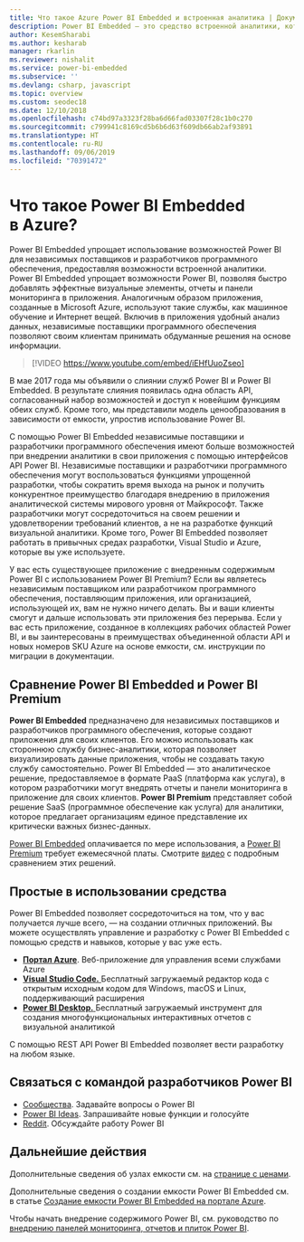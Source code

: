 ```yaml
---
title: Что такое Azure Power BI Embedded и встроенная аналитика | Документация Майкрософт
description: Power BI Embedded — это средство встроенной аналитики, которое упрощает использование возможностей Power BI для независимых поставщиков и разработчиков программного обеспечения, помогая им быстро добавлять привлекательные визуальные элементы, отчеты и панели мониторинга в свои приложения. Узнайте, как использовать программное обеспечение и средства встроенной аналитики, а также средств встроенной бизнес-аналитики с помощью Power BI Embedded.
author: KesemSharabi
ms.author: kesharab
manager: rkarlin
ms.reviewer: nishalit
ms.service: power-bi-embedded
ms.subservice: ''
ms.devlang: csharp, javascript
ms.topic: overview
ms.custom: seodec18
ms.date: 12/10/2018
ms.openlocfilehash: c74bd97a3323f28ba6d66fad03307f28c1b0c270
ms.sourcegitcommit: c799941c8169cd5b6b6d63f609db66ab2af93891
ms.translationtype: HT
ms.contentlocale: ru-RU
ms.lasthandoff: 09/06/2019
ms.locfileid: "70391472"
---
```

# <a name="what-is-power-bi-embedded-in-azure"></a>Что такое Power BI Embedded в Azure?

Power BI Embedded упрощает использование возможностей Power BI для независимых поставщиков и разработчиков программного обеспечения, предоставляя возможности встроенной аналитики. Power BI Embedded упрощает возможности Power BI, позволяя быстро добавлять эффектные визуальные элементы, отчеты и панели мониторинга в приложения. Аналогичным образом приложения, созданные в Microsoft Azure, используют такие службы, как машинное обучение и Интернет вещей. Включив в приложения удобный анализ данных, независимые поставщики программного обеспечения позволяют своим клиентам принимать обдуманные решения на основе информации.

> [!VIDEO https://www.youtube.com/embed/iEHfUuoZseo]

В мае 2017 года мы объявили о слиянии служб Power BI и Power BI Embedded. В результате слияния появилась одна область API, согласованный набор возможностей и доступ к новейшим функциям обеих служб. Кроме того, мы представили модель ценообразования в зависимости от емкости, упростив использование Power BI.

С помощью Power BI Embedded независимые поставщики и разработчики программного обеспечения имеют больше возможностей при внедрении аналитики в свои приложения с помощью интерфейсов API Power BI. Независимые поставщики и разработчики программного обеспечения могут воспользоваться функциями упрощенной разработки, чтобы сократить время выхода на рынок и получить конкурентное преимущество благодаря внедрению в приложения аналитической системы мирового уровня от Майкрософт. Также разработчики могут сосредоточиться на своем решении и удовлетворении требований клиентов, а не на разработке функций визуальной аналитики. Кроме того, Power BI Embedded позволяет работать в привычных средах разработки, Visual Studio и Azure, которые вы уже используете.

У вас есть существующее приложение с внедренным содержимым Power BI с использованием Power BI Premium? Если вы являетесь независимым поставщиком или разработчиком программного обеспечения, поставляющим приложения, или организацией, использующей их, вам не нужно ничего делать. Вы и ваши клиенты смогут и дальше использовать эти приложения без перерыва. Если у вас есть приложение, созданное в коллекциях рабочих областей Power BI, и вы заинтересованы в преимуществах объединенной области API и новых номеров SKU Azure на основе емкости, см. инструкции по миграции в документации.

## <a name="comparing-power-bi-embedded-with-power-bi-premium"></a>Сравнение Power BI Embedded и Power BI Premium

**Power BI Embedded** предназначено для независимых поставщиков и разработчиков программного обеспечения, которые создают приложения для своих клиентов. Его можно использовать как стороннюю службу бизнес-аналитики, которая позволяет визуализировать данные приложения, чтобы не создавать такую службу самостоятельно. Power BI Embedded — это аналитическое решение, предоставляемое в формате PaaS (платформа как услуга), в котором разработчики могут внедрять отчеты и панели мониторинга в приложение для своих клиентов. **Power BI Premium** представляет собой решение SaaS (программное обеспечение как услуга) для аналитики, которое предлагает организациям единое представление их критически важных бизнес-данных. 

[Power BI Embedded](https://azure.microsoft.com/pricing/details/power-bi-embedded/) оплачивается по мере использования, а [Power BI Premium](https://powerbi.microsoft.com/calculator/) требует ежемесячной платы. Смотрите [видео](https://www.youtube.com/watch?v=0y2oJikC6Xc&t=0s&list=PLv2BtOtLblH1dQPV49Ni12olDcUoW-GEl&index=3) с подробным сравнением этих решений.

## <a name="easy-to-use-tools"></a>Простые в использовании средства

Power BI Embedded позволяет сосредоточиться на том, что у вас получается лучше всего, — на создании отличных приложений. Вы можете осуществлять управление и разработку с Power BI Embedded с помощью средств и навыков, которые у вас уже есть.

* [**Портал Azure**](https://portal.azure.com/). Веб-приложение для управления всеми службами Azure
* [**Visual Studio Code.** ](https://code.visualstudio.com/docs) Бесплатный загружаемый редактор кода с открытым исходным кодом для Windows, macOS и Linux, поддерживающий расширения
* [**Power BI Desktop.** ](https://powerbi.microsoft.com/desktop/) Бесплатный загружаемый инструмент для создания многофункциональных интерактивных отчетов с визуальной аналитикой

С помощью REST API Power BI Embedded позволяет вести разработку на любом языке.

## <a name="engage-with-the-power-bi-engineering-team"></a>Связаться с командой разработчиков Power BI

* [Сообщества](https://community.powerbi.com/). Задавайте вопросы о Power BI
* [Power BI Ideas](https://ideas.powerbi.com). Запрашивайте новые функции и голосуйте
* [Reddit](https://www.reddit.com/r/PowerBI/). Обсуждайте работу Power BI

## <a name="next-steps"></a>Дальнейшие действия

Дополнительные сведения об узлах емкости см. на [странице с ценами](https://azure.microsoft.com/pricing/details/power-bi-embedded/).

Дополнительные сведения о создании емкости Power BI Embedded см. в статье [Создание емкости Power BI Embedded на портале Azure](azure-pbie-create-capacity.md).

Чтобы начать внедрение содержимого Power BI, см. руководство по [внедрению панелей мониторинга, отчетов и плиток Power BI](https://powerbi.microsoft.com/documentation/powerbi-developer-embedding-content/).
